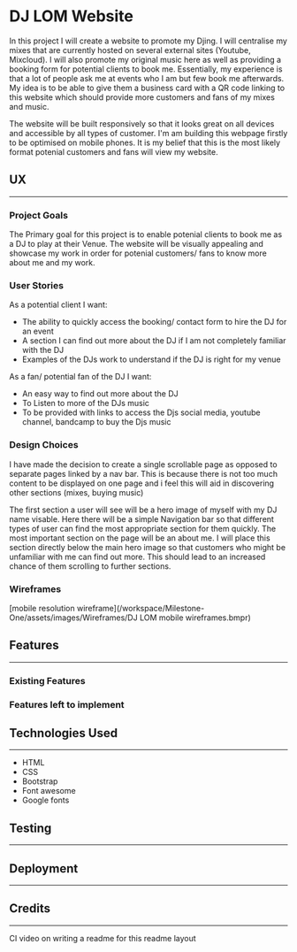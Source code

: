 # DJ LOM Website

In this project I will create a website to promote my Djing. I will centralise my mixes that are currently hosted on several external sites (Youtube, Mixcloud). I will also promote my original music here as well as providing a booking form for potential clients to book me. Essentially, my experience is that a lot of people ask me at events who I am but few book me afterwards. My idea is to be able to give them a business card with a QR code linking to this website which should provide more customers and fans of my mixes and music. 

The website will be built responsively so that it looks great on all devices and accessible by all types of customer. I'm am building this webpage firstly to be optimised on mobile phones. It is my belief that this is the most likely format potenial customers and fans will view my website.   



## UX
---

### Project Goals

The Primary goal for this project is to enable potenial clients to book me as a DJ to play at their Venue.
The website will be visually appealing and showcase my work in order for potenial customers/ fans to know more about me and my work.

### User Stories

As a potential client I want:
-	The ability to quickly access the booking/ contact form to hire the DJ for an event 
-	A section I can find out more about the DJ if I am not completely familiar with the DJ
-	Examples of the DJs work to understand if the DJ is right for my venue

As a fan/ potential fan of the DJ I want:
-	An easy way to find out more about the DJ
-	To Listen to more of the DJs music 
-	To be provided with links to access the Djs social media, youtube channel, bandcamp to buy the Djs music 


### Design Choices

I have made the decision to create a single scrollable page as opposed to separate pages linked by a nav bar.
This is because there is not too much content to be displayed on one page and i feel this will aid in discovering other sections (mixes, buying music)



 The first section a user will see will be a hero image of myself with my DJ name visable. Here there will be a simple Navigation bar so that different types of user can find the most appropriate section for them quickly. The most important section on the page will be an about me. I will place this section directly below the main hero image so that customers who might be unfamiliar with me can find out more. This should lead to an increased chance of them scrolling to further sections.  
### Wireframes
[mobile resolution wireframe](/workspace/Milestone-One/assets/images/Wireframes/DJ LOM mobile wireframes.bmpr)


## Features
---
### Existing Features

### Features left to implement 

## Technologies Used
---
* HTML
* CSS 
* Bootstrap
* Font awesome
* Google fonts 

## Testing
---

## Deployment
---

## Credits
---

CI video on writing a readme for this readme layout 